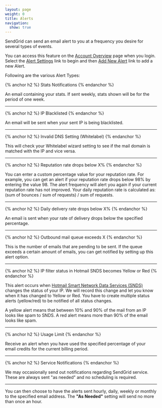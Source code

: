 ```yaml
---
layout: page
weight: 0
title: Alerts
navigation:
  show: true
---
```


SendGrid can send an email alert to you at a frequency you desire for several types of events.

You can access this feature on the [Account Overview](http://sendgrid.com/account/overview) page when you login. Select the [Alert Settings](http://sendgrid.com/alerts) link to begin and then [Add New Alert](http://sendgrid.com/alerts/add) link to add a new Alert.

Following are the various Alert Types:


{% anchor h2 %}
Stats Notifications 
{% endanchor %}

An email containing your stats. If sent weekly, stats shown will be for the period of one week.

* * * * *


{% anchor h2 %}
IP Blacklisted 
{% endanchor %}

An email will be sent when your sent IP is being blacklisted.

* * * * *


{% anchor h2 %}
Invalid DNS Setting (Whitelabel) 
{% endanchor %}

This will check your Whitelabel wizard setting to see if the mail domain is matched with the IP and vice versa.

* * * * *


{% anchor h2 %}
Reputation rate drops below X% 
{% endanchor %}

You can enter a custom percentage value for your reputation rate. For example, you can get an alert if your reputation rate drops below 98% by entering the value 98. The alert frequency will alert you again if your current reputation rate has not improved. Your daily reputation rate is calculated as: (sum of bounces / sum of requests) / sum of requests.

* * * * *


{% anchor h2 %}
Daily delivery rate drops below X% 
{% endanchor %}

An email is sent when your rate of delivery drops below the specified percentage.

* * * * *


{% anchor h2 %}
Outbound mail queue exceeds X 
{% endanchor %}

This is the number of emails that are pending to be sent. If the queue exceeds a certain amount of emails, you can get notified by setting up this alert option.

* * * * *


{% anchor h2 %}
IP filter status in Hotmail SNDS becomes Yellow or Red 
{% endanchor %}

This alert occurs when [Hotmail Smart Network Data Services (SNDS)](https://postmaster.live.com/snds/) changes the status of your IP. We will record this change and let you know when it has changed to Yellow or Red. You have to create multiple status alerts (yellow/red) to be notified of all status changes.

A yellow alert means that between 10% and 90% of the mail from an IP looks like spam to SNDS. A red alert means more than 90% of the email looks like spam.

* * * * *


{% anchor h2 %}
Usage Limit 
{% endanchor %}

Receive an alert when you have used the specified percentage of your email credits for the current billing period.

* * * * *


{% anchor h2 %}
Service Notifications 
{% endanchor %}

We may occasionally send out notifications regarding SendGrid service. These are always sent "as needed" and no scheduling is required.

* * * * *

You can then choose to have the alerts sent hourly, daily, weekly or monthly to the specified email address. The **"As Needed"** setting will send no more than once an hour.
